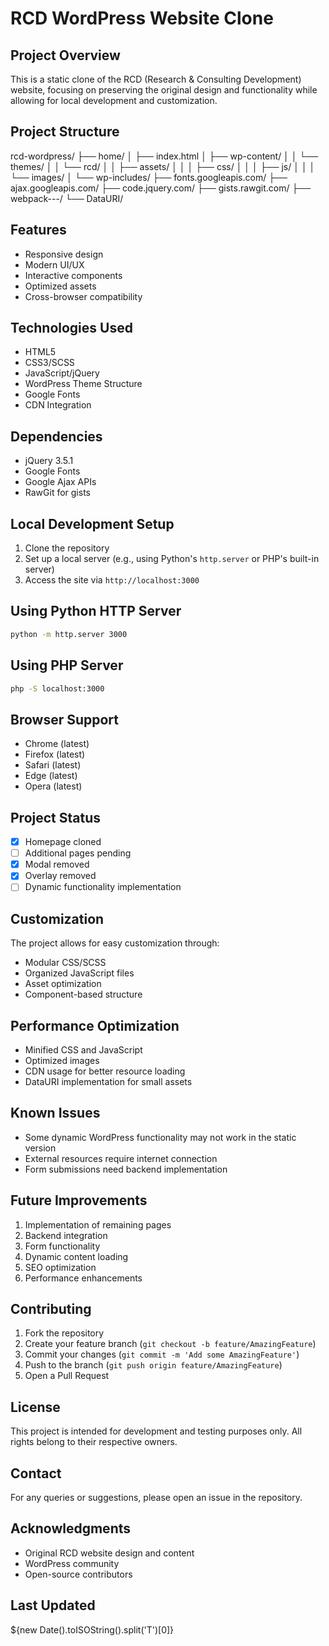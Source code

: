 # RCD WordPress Website Clone

## Project Overview
This is a static clone of the RCD (Research & Consulting Development) website, focusing on preserving the original design and functionality while allowing for local development and customization.

## Project Structure
rcd-wordpress/
├── home/
│ ├── index.html
│ ├── wp-content/
│ │ └── themes/
│ │ └── rcd/
│ │ ├── assets/
│ │ │ ├── css/
│ │ │ ├── js/
│ │ │ └── images/
│ └── wp-includes/
├── fonts.googleapis.com/
├── ajax.googleapis.com/
├── code.jquery.com/
├── gists.rawgit.com/
├── webpack---/
└── DataURI/

## Features
- Responsive design
- Modern UI/UX
- Interactive components
- Optimized assets
- Cross-browser compatibility

## Technologies Used
- HTML5
- CSS3/SCSS
- JavaScript/jQuery
- WordPress Theme Structure
- Google Fonts
- CDN Integration

## Dependencies
- jQuery 3.5.1
- Google Fonts
- Google Ajax APIs
- RawGit for gists

## Local Development Setup
1. Clone the repository
2. Set up a local server (e.g., using Python's `http.server` or PHP's built-in server)
3. Access the site via `http://localhost:3000`

## Using Python HTTP Server
```bash
python -m http.server 3000
```

## Using PHP Server
```bash
php -S localhost:3000
```

## Browser Support
- Chrome (latest)
- Firefox (latest)
- Safari (latest)
- Edge (latest)
- Opera (latest)

## Project Status
- [x] Homepage cloned
- [ ] Additional pages pending
- [x] Modal removed
- [x] Overlay removed
- [ ] Dynamic functionality implementation

## Customization
The project allows for easy customization through:
- Modular CSS/SCSS
- Organized JavaScript files
- Asset optimization
- Component-based structure

## Performance Optimization
- Minified CSS and JavaScript
- Optimized images
- CDN usage for better resource loading
- DataURI implementation for small assets

## Known Issues
- Some dynamic WordPress functionality may not work in the static version
- External resources require internet connection
- Form submissions need backend implementation

## Future Improvements
1. Implementation of remaining pages
2. Backend integration
3. Form functionality
4. Dynamic content loading
5. SEO optimization
6. Performance enhancements

## Contributing
1. Fork the repository
2. Create your feature branch (`git checkout -b feature/AmazingFeature`)
3. Commit your changes (`git commit -m 'Add some AmazingFeature'`)
4. Push to the branch (`git push origin feature/AmazingFeature`)
5. Open a Pull Request

## License
This project is intended for development and testing purposes only. All rights belong to their respective owners.

## Contact
For any queries or suggestions, please open an issue in the repository.

## Acknowledgments
- Original RCD website design and content
- WordPress community
- Open-source contributors

## Last Updated
${new Date().toISOString().split('T')[0]}
